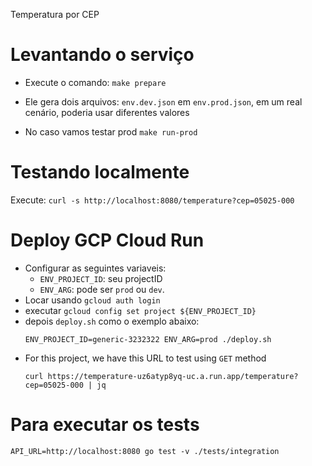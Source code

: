 Temperatura por CEP

# Levantando o serviço

- Execute o comando: `make prepare`
- Ele gera dois arquivos: `env.dev.json` em `env.prod.json`, em um real cenário, poderia usar diferentes valores

- No caso vamos testar prod `make run-prod`

# Testando localmente

Execute: `curl -s http://localhost:8080/temperature?cep=05025-000`

# Deploy GCP Cloud Run

- Configurar as seguintes variaveis:
    - `ENV_PROJECT_ID`: seu projectID
    - `ENV_ARG`: pode ser `prod` ou `dev`.
- Locar usando `gcloud auth login`
- executar `gcloud config set project ${ENV_PROJECT_ID}`
- depois `deploy.sh` como o exemplo abaixo:
  ```shell
  ENV_PROJECT_ID=generic-3232322 ENV_ARG=prod ./deploy.sh
  ```
- For this project, we have this URL to test using `GET` method
  ```shell
  curl https://temperature-uz6atyp8yq-uc.a.run.app/temperature?cep=05025-000 | jq
  ```

# Para executar os tests
```shell
API_URL=http://localhost:8080 go test -v ./tests/integration
```